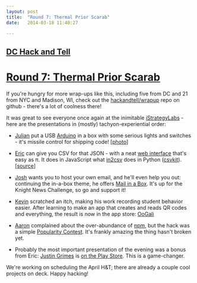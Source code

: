 ```yaml
---
layout: post
title:  "Round 7: Thermal Prior Scarab"
date:   2014-03-18 11:40:27

---
```

## [DC Hack and Tell](http://www.meetup.com/DC-Hack-and-Tell/)

# [Round 7: Thermal Prior Scarab](http://www.meetup.com/DC-Hack-and-Tell/events/165875312/)

If you're hungry for more wrap-ups like this, including five from DC and 21 from NYC and Madison, WI, check out the [hackandtell/wrapup](https://github.com/hackandtell/wrapup) repo on github - there's a lot of coolness there!

It was great to see everyone once again at the inimitable [iStrategyLabs](http://istrategylabs.com/) - here are the presentations in (mostly) tachyon-experiential order:

 * [Julian](http://juliangindi.com/) put a USB [Arduino](http://www.arduino.cc/) in a box with some serious lights and switches - it's missile control for shipping code! [[photo](https://twitter.com/planarrowspace/status/447355770711986177)]

 * [Eric](https://konklone.com/) can give you CSV for that JSON - with a neat [web interface](http://konklone.io/json/) that's easy as π. It does in JavaScript what [in2csv](http://csvkit.readthedocs.org/en/latest/scripts/in2csv.html) does in Python ([csvkit](http://csvkit.readthedocs.org/en/latest/index.html)). [[source](https://github.com/konklone/json)]

 * [Josh](http://razor.occams.info/) wants you to host your own email, and he'll even help you out: continuing the in-a-box theme, he offers [Mail in a Box](https://www.newschallenge.org/challenge/2014/submissions/mail-in-a-box). It's up for the Knight News Challenge, so go and support it!

 * [Kevin](https://twitter.com/KVTaniguchi) scratched an itch, making his work recording student behavior easier. After learning to make an app that creates and reads QR codes and everything, the result is now in the app store: [OoGali](https://itunes.apple.com/us/app/oogali/id823975095)

 * [Aaron](http://planspace.org/) complained about the over-abundance of [npm](https://www.npmjs.org/), but the hack was a simple [Popularity Contest](http://popular.herokuapp.com/). It's frankly amazing the thing hasn't broken yet.

 * Probably the most important presentation of the evening was a bonus from Eric: [Justin Grimes](https://twitter.com/justgrimes) is [on the Play Store](https://play.google.com/store/apps/details?id=com.justgrimes.android). This is a game-changer.

We're working on scheduling the April H&T; there are already a couple cool projects on deck. Happy hacking!
